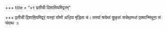 +++
title = "०९ प्रतीची दिशामियमिद्वरम्"

+++
प्र॒तीची॑ दि॒शामि॒यमिद्वरं॒ यस्यां॒ सोमो॑ अधि॒पा मृ॑डि॒ता च॑। तस्यां॑ श्रयेथां सु॒कृतः॑ सचेथा॒मधा॑ प॒क्वान्मि॑थुना॒ सं भ॑वाथः ॥